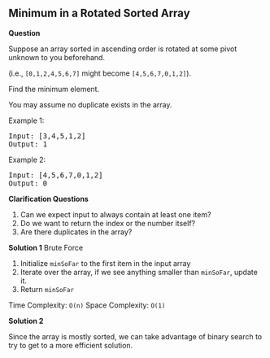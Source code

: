 <h2>Minimum in a Rotated Sorted Array</h2>

**Question**

Suppose an array sorted in ascending order is rotated at some pivot unknown to you beforehand.

(i.e.,  ```[0,1,2,4,5,6,7]``` might become  ```[4,5,6,7,0,1,2]```).

Find the minimum element.

You may assume no duplicate exists in the array.

Example 1:
<pre>
Input: [3,4,5,1,2] 
Output: 1
</pre>
Example 2:
<pre>
Input: [4,5,6,7,0,1,2]
Output: 0
</pre>

**Clarification Questions**

1) Can we expect input to always contain at least one item?
2) Do we want to return the index or the number itself?
3) Are there duplicates in the array?

**Solution 1**
Brute Force

1) Initialize ```minSoFar``` to the first item in the input array
2) Iterate over the array, if we see anything smaller than ```minSoFar```, update it.
3) Return ```minSoFar```

Time Complexity: ```O(n)```
Space Complexity: ```O(1)```

**Solution 2**

Since the array is mostly sorted, we can take advantage of binary search
to try to get to a more efficient solution.

